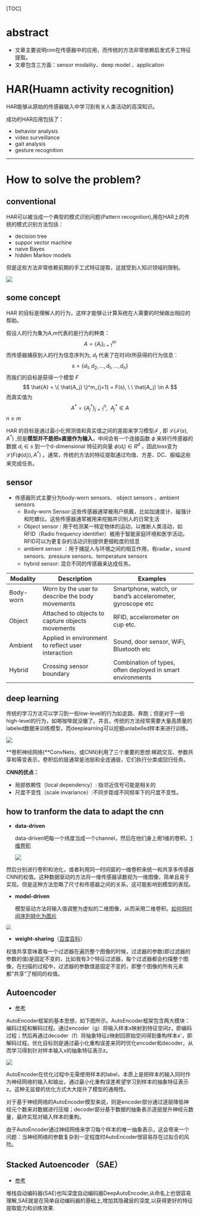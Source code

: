 [TOC]

# abstract

- 文章主要说明cnn在传感器中的应用，而传统的方法非常依赖启发式手工特征提取。
- 文章包含三方面：sensor modality、deep model 、application



# HAR(Huamn activity recognition)

HAR能够从原始的传感器输入中学习到有关人类活动的高深知识。

成功的HAR应用包括了：

- behavior analysis
- video surveillance
- gait analysis
- gesture recognition

----------------------



# How to solve the problem?

## conventional

HAR可以被当成一个典型的模式识别问题(Pattern recognition),用在HAR上的传统的模式识别方法包括：

- decision tree
- suppor vector machine
- naive Bayes
- hidden Markov models

但是这些方法非常依赖前期的手工式特征提取，这就受到人知识领域的限制。

![](./img/PR-conventional.png)



## some concept

HAR 的目标是理解人的行为，这样才能够让计算系统在人需要的时候做出相应的帮助。

假设人的行为集为A,m代表的是行为的种类：
$$
A = \{ A_i \} ^m_{i=1}
$$
而传感器捕获到人的行为信息序列为, $d_t$ 代表了在时间t所获得的行为信息：
$$
s = \{ d_1, d_2, ..., d_t ,..., d_n \}
$$
而我们的目标是获得一个模型 $F$
$$
\hat{A} = \{ \hat{A_j} \}^m_{j=1} = F(s), \ \ \hat{A_j} \in A
$$
而真实值为
$$
A^{*} =  \{ A^*_j\}^n_{j=1} , \ \ A^*_j \in A
$$
$n \geq m$

HAR 的目标是通过最小化预测值和真实值之间的差距来学习模型$\mathcal F$  , 即 $\mathcal L(\mathcal F(s), A^*)$ ,但是**模型并不是把s直接作为输入**，中间会有一个连接函数 $\phi$ 来转行传感器的数据 $d_i \in s$ 到一个d-dimensional 特征的向量 $\phi(d_i) \in R^d$ ，因此loss变为 $\mathcal L(F(\phi(d_i)), A^*)$ 。通常，传统的方法的特征提取通过均值、方差、DC、振幅这些来完成任务。

## sensor


- 传感器形式主要分为body-worn sensors、  object sensors 、ambient sensors
  - Body-worn Sensor:这些传感器通常被用户佩戴，比如加速度计、磁强计和陀螺仪。这些传感器通常被用来挖掘并识别人的日常生活
  - Object sensor : 用于检测某一特定物体的运动，以推断人类活动，如RFID（Radio frequency identifier）被用于智能家庭环境和医学活动。RFID可以为更复杂的活动识别提供更细粒度的信息
  - ambient sensor ：用于捕捉人与环境之间的相互作用，有radar，sound sensors、pressure sensors、temperature sensors
  - hybrid sensor: 混合不同的传感器来达成任务。

| Modality  | Description | Examples |
| ---- | -------- | -------- |
| Body-worn | Worn by the user to describe the body movements | Smartphone, watch, or band’s accelerometer, gyroscope etc |
| Object    | Attached to objects to capture objects movements | RFID, accelerometer on cup etc. |
| Ambient   | Applied in environment to reflect user interaction | Sound, door sensor, WiFi, Bluetooth etc |
| Hybrid | Crossing sensor boundary | Combination of types, often deployed in smart environments |



## deep learning

传统的学习方法可以学习到一些low-level的行为如走路、奔跑；但是对于一些high-level的行为，如喝咖啡就没辙了。并且，传统的方法经常需要大量高质量的labeled数据来训练模型，而deeplearning可以挖掘unlabelled样本来进行训练。

![](./img/PR-deeplearning.png)

**卷积神经网络(**ConvNets，或CNN)利用了三个重要的思想:稀疏交互、参数共享和等变表示，卷积后的层通常是池层和全连通层，它们执行分类或回归任务。

**CNN的优点：**

- 局部依赖性（local dependency）: 指邻近信号可能是相关的
- 尺度不变性（scale invariance）:不同步距或不同频率下的尺度不变性。



## how to tranform the data to adapt the cnn

- **data-driven**

  data-driven吧每一个纬度当成一个channel，然后在他们身上用1维的卷积。[1维卷积](https://www.jianshu.com/p/7eb0fa5517c0)

  ![](./img/1d-conv.png)

然后分别进行卷积和池化，或者利用同一时间窗的一维卷积来统一和共享多传感器CNN的权值。这种数据驱动的方法将一维传感器读数视为一维图像，简单且易于实现。但是这种方法忽略了尺寸和传感器之间的关系，这可能影响到模型的表现。

- **model-driven** 

  模型驱动方法将输入值调整为虚拟的二维图像，从而采用二维卷积。[如何将时间序列转化为图片](https://blog.csdn.net/weixin_39679367/article/details/86416439)

<img src="./img/2d-conv.png" style="zoom:80%;" />

- **weight-sharing**（[百度百科]([https://baike.baidu.com/item/%E6%9D%83%E5%80%BC%E5%85%B1%E4%BA%AB/22689640](https://baike.baidu.com/item/权值共享/22689640))）

权值共享意味着每一个过滤器在遍历整个图像的时候，过滤器的参数(即过滤器的参数的值)是固定不变的，比如我有3个特征过滤器，每个过滤器都会扫描整个图像，在扫描的过程中，过滤器的参数值是固定不变的，即整个图像的所有元素都“共享”了相同的权值。



## Autoencoder

- [参考](https://zhuanlan.zhihu.com/p/68903857)

​	AutoEncoder框架的基本思想，如下图所示。AutoEncoder框架包含两大模块：编码过程和解码过程。通过encoder（g）将输入样本x映射到特征空间z，即编码过程；然后再通过decoder（f）将抽象特征z映射回原始空间得到重构样本x'，即解码过程。优化目标则是通过最小化重构误差来同时优化encoder和decoder，从而学习得到针对样本输入x的抽象特征表示z。

![](./img/Autoencode.png)

AutoEncoder在优化过程中无需使用样本的label，本质上是把样本的输入同时作为神经网络的输入和输出，通过最小化重构误差希望学习到样本的抽象特征表示z。这种无监督的优化方式大大提升了模型的通用性。

对于基于神经网络的AutoEncoder模型来说，则是encoder部分通过逐层降低神经元个数来对数据进行压缩；decoder部分基于数据的抽象表示逐层提升神经元数量，最终实现对输入样本的重构。

由于AutoEncoder通过神经网络来学习每个样本的唯一抽象表示，这会带来一个问题：当神经网络的参数复杂到一定程度时AutoEncoder很容易存在过拟合的风险。

## Stacked Autoencoder （SAE）

- [参考](https://www.cnblogs.com/huangyc/p/9839493.html)

堆栈自动编码器(SAE)也叫深度自动编码器DeepAutoEncoder,从命名上也很容易理解,SAE就是在简单自动编码器的基础上,增加其隐藏层的深度,以获得更好的特征提取能力和训练效果.